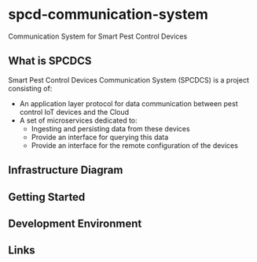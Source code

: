 # spcd-communication-system

Communication System for Smart Pest Control Devices

## What is SPCDCS

Smart Pest Control Devices Communication System (SPCDCS) is a project consisting of:

- An application layer protocol for data communication between pest control IoT devices and the Cloud
- A set of microservices dedicated to:
  - Ingesting and persisting data from these devices
  - Provide an interface for querying this data
  - Provide an interface for the remote configuration of the devices

## Infrastructure Diagram

## Getting Started

## Development Environment

## Links
